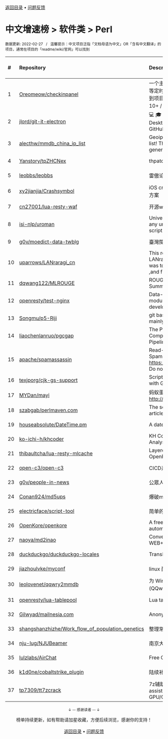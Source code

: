 <a href="https://gitee.com/GrowingGit/GitHub-Chinese-Top-Charts#github中文排行榜">返回目录</a> • <a href="/content/docs/feedback.md">问题反馈</a>

# 中文增速榜 > 软件类 > Perl
<sub>数据更新: 2022-02-27&nbsp;&nbsp;&nbsp;/&nbsp;&nbsp;&nbsp;温馨提示：中文项目泛指「文档母语为中文」OR「含有中文翻译」的项目，通常在项目的「readme/wiki/官网」可以找到</sub>

|#|Repository|Description|Stars|Average daily growth|Updated|
|:-|:-|:-|:-|:-|:-|
|1|[Oreomeow/checkinpanel](https://github.com/Oreomeow/checkinpanel)|一个主要运行在 𝐞𝐥𝐞𝐜𝐕𝟐𝐏 或 𝐪𝐢𝐧𝐠𝐥𝐨𝐧𝐠 等定时面板，同时支持系统运行环境的签到项目（环境：𝑷𝒚𝒕𝒉𝒐𝒏 3.8+ / 𝑵𝒐𝒅𝒆.𝒋𝒔 10+ / 𝑩𝒂𝒔𝒉 4+ / 𝑶𝒑𝒆𝒏𝑱𝑫𝑲8 / 𝑷𝒆𝒓𝒍5）|727|4|2022-02-26|
|2|[jlord/git-it-electron](https://github.com/jlord/git-it-electron)|:computer: :mortar_board: Git-it is a (Mac, Win, Linux) Desktop App for Learning Git and GitHub|3967|2|2022-02-15|
|3|[alecthw/mmdb_china_ip_list](https://github.com/alecthw/mmdb_china_ip_list)|Geoip MaxMind Database for china ip list! This is also an example of generating  MaxMind Database!|627|1|2022-02-24|
|4|[Yanstory/tpZHCNex](https://github.com/Yanstory/tpZHCNex)|thpatch zh-hans extra patches (Beta)|16|0|2022-02-19|
|5|[leobbs/leobbs](https://github.com/leobbs/leobbs)|雷傲论坛, demo地址https://leobbs.org|5|0|2022-01-24|
|6|[xy2jianjia/Crashsymbol](https://github.com/xy2jianjia/Crashsymbol)|iOS crash文件解析 项目符号不显示解决方案|2|0|2021-11-02|
|7|[cn27001/lua-resty-waf](https://github.com/cn27001/lua-resty-waf)|开源waf web 防火墙|9|0|2021-11-30|
|8|[isi-nlp/uroman](https://github.com/isi-nlp/uroman)|Universal Romanizer that can convert any unicode script to roman (latin) script|38|0|2021-12-02|
|9|[g0v/moedict-data-twblg](https://github.com/g0v/moedict-data-twblg)|臺灣閩南語常用詞辭典 資料檔|49|0|2021-12-13|
|10|[uparrows/LANraragi_cn](https://github.com/uparrows/LANraragi_cn)|This repo is a fork of Difegue / LANraragi , those things i've done was to translate this repo into chinese ,and fix chrome browser js problem.|49|0|2022-01-16|
|11|[dqwang122/MLROUGE](https://github.com/dqwang122/MLROUGE)|ROUGE for multilingual Summarization|6|0|2021-10-11|
|12|[openresty/test-nginx](https://github.com/openresty/test-nginx)|Data-driven test scaffold for Nginx C module and OpenResty Lua library development|378|0|2022-02-26|
|13|[Songmu/p5-Riji](https://github.com/Songmu/p5-Riji)|git based simple static site generator mainly for blogging|22|0|2022-01-16|
|14|[liaochenlanruo/pgcgap](https://github.com/liaochenlanruo/pgcgap)|The Prokaryotic Genomics and Comparative Genomics Analysis Pipeline|19|0|2021-12-23|
|15|[apache/spamassassin](https://github.com/apache/spamassassin)|Read-only mirror of Apache SpamAssassin. Submit patches to https://bz.apache.org/SpamAssassin/. Do not send pull requests|209|0|2022-02-26|
|16|[texjporg/cjk-gs-support](https://github.com/texjporg/cjk-gs-support)|Scripts to ease the use of CJK fonts with Ghostscript|29|0|2021-09-30|
|17|[MYDan/mayi](https://github.com/MYDan/mayi)|蚂蚁蛋运维助手(安装方式: curl -L http://update.mydan.org bash)|12|0|2021-10-14|
|18|[szabgab/perlmaven.com](https://github.com/szabgab/perlmaven.com)|The source files of the Perl Maven articles|58|0|2022-02-25|
|19|[houseabsolute/DateTime.pm](https://github.com/houseabsolute/DateTime.pm)|A date and time object for Perl|44|0|2021-12-23|
|20|[ko-ichi-h/khcoder](https://github.com/ko-ichi-h/khcoder)|KH Coder: for Quantitative Content Analysis or Text Mining|180|0|2022-02-24|
|21|[thibaultcha/lua-resty-mlcache](https://github.com/thibaultcha/lua-resty-mlcache)|Layered caching library for OpenResty|318|0|2021-12-15|
|22|[open-c3/open-c3](https://github.com/open-c3/open-c3)|CICD系统/发布系统/作业平台|137|0|2022-02-26|
|23|[g0v/people-in-news](https://github.com/g0v/people-in-news)|公眾人物新聞的追蹤|17|0|2021-11-01|
|24|[Conan924/md5ups](https://github.com/Conan924/md5ups)|爆破md5(用户名+密码+salt)的脚本|2|0|2021-11-15|
|25|[electricface/script-tool](https://github.com/electricface/script-tool)|简单的脚本工具|3|0|2022-02-26|
|26|[OpenKore/openkore](https://github.com/OpenKore/openkore)|A free/open source client and automation tool for Ragnarok Online|1029|0|2022-01-23|
|27|[naoya/md2inao](https://github.com/naoya/md2inao)|Convert markdown to inao-format for WEB+DB PRESS|196|0|2022-02-25|
|28|[duckduckgo/duckduckgo-locales](https://github.com/duckduckgo/duckduckgo-locales)|Translation files for duckduckgo.com|78|0|2022-01-30|
|29|[jiazhoulvke/myconf](https://github.com/jiazhoulvke/myconf)|linux 配置 |2|0|2022-01-26|
|30|[leolovenet/qqwry2mmdb](https://github.com/leolovenet/qqwry2mmdb)|为 Wireshark 能使用纯真网络 IP 数据库(QQwry)而提供的格式转换工具|119|0|2021-11-01|
|31|[openresty/lua-tablepool](https://github.com/openresty/lua-tablepool)|Lua table recycling pools for LuaJIT|99|0|2021-11-15|
|32|[Gilwyad/mailnesia.com](https://github.com/Gilwyad/mailnesia.com)|Anonymous Email in Seconds|59|0|2022-02-19|
|33|[shangshanzhizhe/Work_flow_of_population_genetics](https://github.com/shangshanzhizhe/Work_flow_of_population_genetics)|整理常用的群体遗传学分析流程和脚本|30|0|2021-11-01|
|34|[nju-lug/NJUBeamer](https://github.com/nju-lug/NJUBeamer)|南京大学演示文稿模板|7|0|2021-11-21|
|35|[lulzlabs/AirChat](https://github.com/lulzlabs/AirChat)|Free Communications For Everyone.|1032|0|2021-12-09|
|36|[k1d0ne/cobaltstrike_plugin](https://github.com/k1d0ne/cobaltstrike_plugin)|陆续补充一些自己写的cobaltstrike插件|37|0|2021-11-05|
|37|[tp7309/tt7zcrack](https://github.com/tp7309/tt7zcrack)|7z辅助破解工具 Fast 7zip crack assistant tool which support GPU/CPU, written in Python.|14|0|2022-02-12|

<div align="center">
    <p><sub>↓ -- 感谢读者 -- ↓</sub></p>
    榜单持续更新，如有帮助请加星收藏，方便后续浏览，感谢你的支持！
</div>

<br/>

<div align="center"><a href="https://gitee.com/GrowingGit/GitHub-Chinese-Top-Charts#github中文排行榜">返回目录</a> • <a href="/content/docs/feedback.md">问题反馈</a></div>
